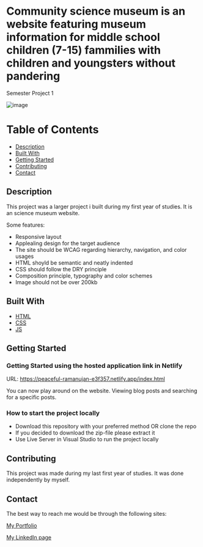 # Community science museum is an website featuring museum information for middle school children (7-15) fammilies with children and youngsters without pandering 
Semester Project 1

![image](https://i.ibb.co/F4V77Dp/community-science-museum.jpg)



# Table of Contents

- [Description](#description)
- [Built With](#built-with)
- [Getting Started](#getting-started)
- [Contributing](#contributing)
- [Contact](#contact)

## Description

This project was a larger project i built during my first year of studies. It is an science museum website.

Some features:
- Responsive layout
- Applealing design for the target audience
- The site should be WCAG regarding hierarchy, navigation, and color usages
- HTML shoyld be semantic and neatly indented
- CSS should follow the DRY principle
- Composition principle, typography and color schemes
- Image should not be over 200kb


## Built With

- [HTML](https://html.com/)
- [CSS](https://developer.mozilla.org/en-US/docs/Web/CSS)
- [JS](https://www.javascript.com/)

## Getting Started

### Getting Started using the hosted application link in Netlify

URL: https://peaceful-ramanujan-e3f357.netlify.app/index.html

You can now play around on the website. Viewing blog posts and searching for a specific posts. 


### How to start the project locally

- Download this repository with your preferred method OR clone the repo
- If you decided to download the zip-file please extract it
- Use Live Server in Visual Studio to run the project locally


## Contributing

This project was made during my last first year of studies. It was done independently by myself.

## Contact

The best way to reach me would be through the following sites:

[My Portfolio](https://www.abjerke.com/)

[My LinkedIn page]( https://www.linkedin.com/in/aina-bjerke-a2b114172/)

